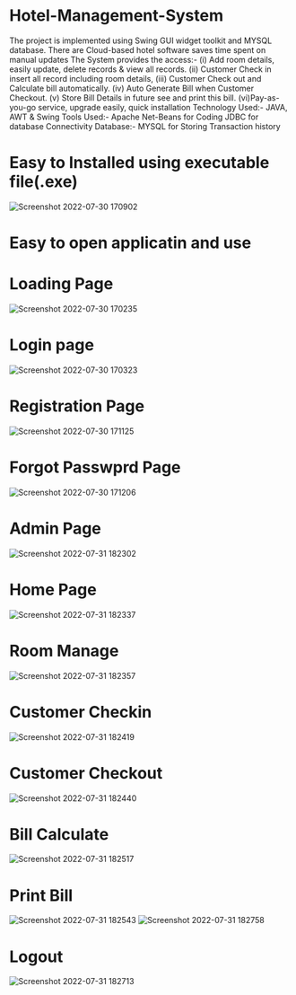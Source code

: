 # Hotel-Management-System
The project is implemented using Swing GUI widget toolkit and MYSQL database. There are Cloud-based hotel software saves time spent on manual updates
The System provides the access:-
(i) Add room details, easily update, delete records & view all records.
(ii) Customer Check in insert all record including room details,
(iii) Customer Check out and Calculate bill automatically.
(iv) Auto Generate Bill when Customer Checkout.
(v) Store Bill Details in future see and print this bill.
(vi)Pay-as-you-go service, upgrade easily, quick installation
Technology Used:- JAVA, AWT & Swing
Tools Used:- Apache Net-Beans for Coding
JDBC for database Connectivity
Database:- MYSQL for Storing Transaction history



# Easy to Installed using executable file(.exe)

![Screenshot 2022-07-30 170902](https://user-images.githubusercontent.com/84500245/182027633-1c16938c-4697-4a5c-a562-b8a0e13c4a01.jpg)

# Easy to open applicatin and use 
# Loading Page
![Screenshot 2022-07-30 170235](https://user-images.githubusercontent.com/84500245/182027683-206a942b-4806-44c4-acae-9680d33a4c6f.jpg)

# Login page

![Screenshot 2022-07-30 170323](https://user-images.githubusercontent.com/84500245/182027846-295b969f-c03d-4734-b4d0-183ef93bc18c.jpg)

# Registration Page

![Screenshot 2022-07-30 171125](https://user-images.githubusercontent.com/84500245/182027865-2019f37c-8fe1-447e-8588-1be497bfa40c.jpg)

# Forgot Passwprd Page

![Screenshot 2022-07-30 171206](https://user-images.githubusercontent.com/84500245/182027877-d9a9cae5-00f4-48a2-9371-6b9aeaeab1cf.jpg)

# Admin Page

![Screenshot 2022-07-31 182302](https://user-images.githubusercontent.com/84500245/182027881-fc9c487f-6796-412f-9b2e-86ad38ef034a.jpg)

# Home Page

![Screenshot 2022-07-31 182337](https://user-images.githubusercontent.com/84500245/182027885-7abd428c-5fe0-4b29-bb61-9ceacf5885c9.jpg)

# Room Manage 

![Screenshot 2022-07-31 182357](https://user-images.githubusercontent.com/84500245/182027900-e51e581e-8123-47c0-98b4-ba3d75c32fa7.jpg)

# Customer Checkin 

![Screenshot 2022-07-31 182419](https://user-images.githubusercontent.com/84500245/182027907-f1664da5-7e8d-45a5-9d06-414a0822d611.jpg)

# Customer Checkout

![Screenshot 2022-07-31 182440](https://user-images.githubusercontent.com/84500245/182027915-8ea8e303-5292-4605-9411-dadf137cbf20.jpg)

# Bill Calculate

![Screenshot 2022-07-31 182517](https://user-images.githubusercontent.com/84500245/182027918-0c6d1d68-4aac-47cf-bd0f-ab04a4e83ef3.jpg)


# Print Bill

![Screenshot 2022-07-31 182543](https://user-images.githubusercontent.com/84500245/182027924-561d42ac-83c5-4789-ac04-9da9ababe643.jpg)
![Screenshot 2022-07-31 182758](https://user-images.githubusercontent.com/84500245/182027952-b07525c4-a34c-4d87-baa2-3cfb29132014.jpg)


# Logout
![Screenshot 2022-07-31 182713](https://user-images.githubusercontent.com/84500245/182027928-d1b32712-853d-45e9-ab94-82640fc56736.jpg)
